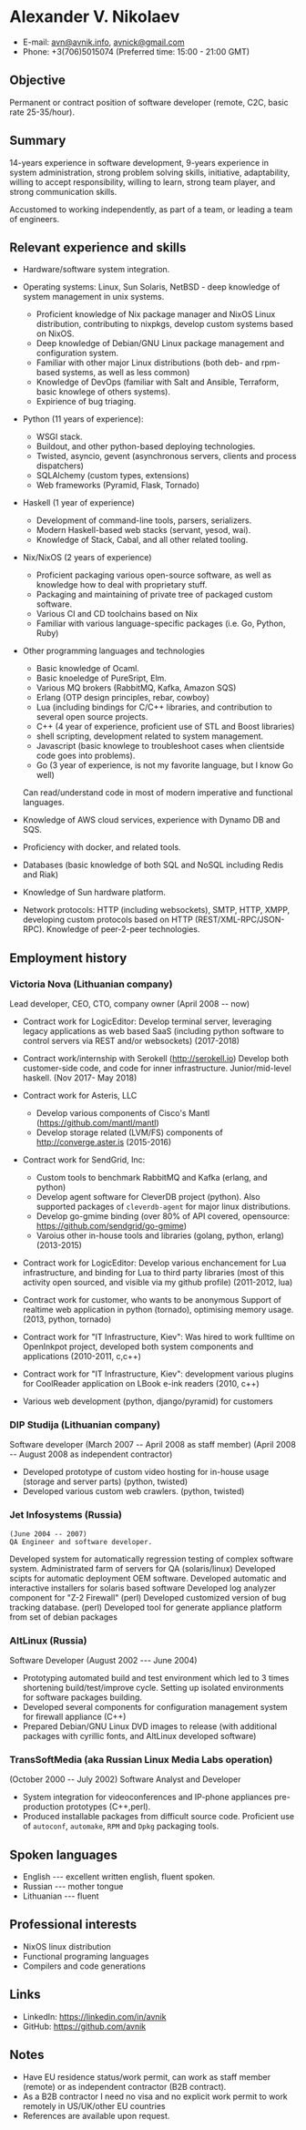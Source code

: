 Alexander V. Nikolaev 
=====================
* E-mail: avn@avnik.info, avnick@gmail.com 
* Phone: +3(706)5015074 
  (Preferred time: 15:00 - 21:00 GMT)

Objective
---------

Permanent or contract position of software developer (remote, C2C, basic rate 25-35/hour).
 

Summary
-------

14-years experience in software development, 9-years experience
in system administration, strong problem solving skills, initiative,
adaptability, willing to accept responsibility, willing to learn,
strong team player, and strong communication skills.

Accustomed to working independently, as part of a team, or leading a
team of engineers.

Relevant experience and skills
------------------------------

* Hardware/software system integration.
* Operating systems: Linux, Sun Solaris, NetBSD - deep knowledge
  of system management in unix systems.
  - Proficient knowledge of Nix package manager and NixOS Linux distribution,
    contributing to nixpkgs, develop custom systems based on NixOS.
  - Deep knowledge of Debian/GNU Linux package management and configuration system.
  - Familiar with other major Linux distributions (both deb- and rpm- based systems, as well as less common)
  - Knowledge of DevOps (familiar with Salt and Ansible, Terraform, basic knowlege of others systems).
  - Expirience of bug triaging.

* Python (11 years of experience):
    - WSGI stack.
    - Buildout, and other python-based deploying technologies.
    - Twisted, asyncio, gevent (asynchronous servers, clients and process dispatchers)
    - SQLAlchemy (custom types, extensions)
    - Web frameworks (Pyramid, Flask, Tornado)

* Haskell (1 year of experience)
    - Development of command-line tools, parsers, serializers.
    - Modern Haskell-based web stacks (servant, yesod, wai).
    - Knowledge of Stack, Cabal, and all other related tooling. 

* Nix/NixOS (2 years of experience)
    - Proficient packaging various open-source software, as well as knowledge how to
      deal with proprietary stuff.
    - Packaging and maintaining of private tree of packaged custom software.
    - Various CI and CD toolchains based on Nix
    - Familiar with various language-specific packages (i.e. Go, Python, Ruby)

* Other programming languages and technologies
    - Basic knowledge of Ocaml.
    - Basic knoeledge of PureSript, Elm.
    - Various MQ brokers (RabbitMQ, Kafka, Amazon SQS)
    - Erlang (OTP design principles, rebar, cowboy) 
    - Lua (including bindings for C/C++ libraries, and contribution to several
      open source projects.
    - C++ (4 year of experience, proficient use of STL and  Boost libraries)
    - shell scripting, development related to system management.
    - Javascript (basic knowlege to troubleshoot cases
      when clientside code goes into problems).
    - Go (3 year of experience, is not my favorite language, but I know Go well)

  Can read/understand code in most of modern imperative and functional 
  languages.

* Knowledge of AWS cloud services, experience with Dynamo DB and SQS.
* Proficiency with docker, and related tools.
* Databases (basic knowledge of both SQL and NoSQL including Redis and Riak)
* Knowledge of Sun hardware platform.
* Network protocols: HTTP (including websockets), SMTP, HTTP, XMPP,
  developing custom protocols based on HTTP (REST/XML-RPC/JSON-RPC).
  Knowledge of peer-2-peer technologies.

Employment history
------------------

### Victoria Nova (Lithuanian company)

Lead developer, CEO, CTO, company owner
(April 2008 -- now)

  * Contract work for LogicEditor:
    Develop terminal server, leveraging legacy applications as web based SaaS
    (including python software to control servers via REST and/or websockets)
    (2017-2018)

  * Contract work/internship with Serokell (<http://serokell.io>)
    Develop both customer-side code, and code for inner infrastructure.
    Junior/mid-level haskell.
    (Nov 2017- May 2018)

  * Contract work for Asteris, LLC
    - Develop various components of Cisco's Mantl (<https://github.com/mantl/mantl>)
    - Develop storage related (LVM/FS) components of <http://converge.aster.is>
    (2015-2016)

  * Contract work for SendGrid, Inc:
    - Custom tools to benchmark RabbitMQ and Kafka (erlang, and python)
    - Develop agent software for CleverDB project (python). 
      Also supported packages of `cleverdb-agent` for major linux distributions.
    - Develop go-gmime binding (over 80% of API covered, opensource:
      https://github.com/sendgrid/go-gmime)
    - Varoius other in-house tools and libraries (golang, python, erlang)
      (2013-2015)

  * Contract work for LogicEditor:
    Develop various enchancement for Lua infrastructure, and binding for
    Lua to third party libraries (most of this activity open sourced, and 
    visible via my github profile)
    (2011-2012, lua)

  * Contract work for customer, who wants to be anonymous
    Support of realtime web application in python (tornado), optimising memory
    usage. (2013, python, tornado)

  * Contract work for "IT Infrastructure, Kiev":
    Was hired to work fulltime on OpenInkpot project, developed both system
    components and applications
    (2010-2011, c,c++)

  * Contract work for "IT Infrastructure, Kiev":
    development various plugins for CoolReader application on LBook e-ink readers
    (2010, c++)

  * Various web development (python, django/pyramid) for customers

### DIP Studija (Lithuanian company)

Software developer
(March 2007 -- April 2008 as staff member)
(April 2008 -- August 2008 as independent contractor)

  * Developed prototype of custom video hosting for in-house usage (storage and server parts)
    (python, twisted)
  * Developed various custom web crawlers.
    (python, twisted)

### Jet Infosystems (Russia)

    (June 2004 -- 2007)
    QA Engineer and software developer.

  Developed system for automatically regression testing of complex software system.
  Administrated farm of servers for QA (solaris/linux)
  Developed scipts for automatic deployment OEM software.
  Developed automatic and interactive installers for solaris based software
  Developed log analyzer component for "Z-2 Firewall" (perl)
  Developed customized version of bug tracking database. (perl)
  Developed tool for generate appliance platform from set of debian packages

### AltLinux (Russia)

Software Developer
(August 2002 --- June 2004)

  * Prototyping automated build and test environment which led to 3 times 
    shortening build/test/improve cycle. Setting up isolated environments 
    for software packages building.
  * Developed several components for configuration management system
    for firewall appliance (C++)
  * Prepared Debian/GNU Linux DVD images to release (with additional packages 
    with cyrillic fonts, and AltLinux developed software)

### TransSoftMedia (aka Russian Linux Media Labs operation)

(October 2000 -- July 2002)
Software Analyst and Developer 

 * System integration for videoconferences and IP-phone appliances 
   pre-production prototypes (C++,perl).
 * Produced installable packages from difficult source code. Proficient use of
   `autoconf`, `automake`, `RPM` and `Dpkg` packaging tools.
   
## Spoken languages
  * English --- excellent written english, fluent spoken.
  * Russian --- mother tongue
  * Lithuanian --- fluent

## Professional interests
  * NixOS linux distribution
  * Functional programing languages
  * Compilers and code generations

## Links
  * LinkedIn: <https://linkedin.com/in/avnik>
  * GitHub: <https://github.com/avnik>

## Notes
  * Have EU residence status/work permit, can work as staff member (remote) or as independent 
    contractor (B2B contract).
  * As a B2B contractor I need no visa and no explicit work permit to work remotely in US/UK/other EU countries
  * References are available upon request.
